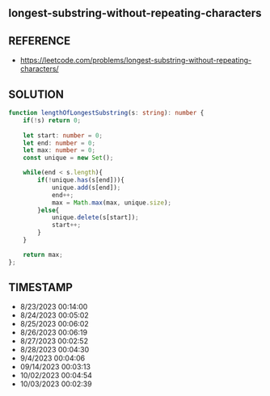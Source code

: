 ## longest-substring-without-repeating-characters

## REFERENCE

- https://leetcode.com/problems/longest-substring-without-repeating-characters/

## SOLUTION

``` typescript
function lengthOfLongestSubstring(s: string): number {
    if(!s) return 0;
    
    let start: number = 0;
    let end: number = 0;
    let max: number = 0;
    const unique = new Set();

    while(end < s.length){
        if(!unique.has(s[end])){
            unique.add(s[end]);
            end++;
            max = Math.max(max, unique.size);
        }else{
            unique.delete(s[start]);
            start++;
        }
    }

    return max;
};
```


## TIMESTAMP

- 8/23/2023 00:14:00 
- 8/24/2023 00:05:02 
- 8/25/2023 00:06:02 
- 8/26/2023 00:06:19
- 8/27/2023 00:02:52
- 8/28/2023 00:04:30
- 9/4/2023 00:04:06
- 09/14/2023 00:03:13
- 10/02/2023 00:04:54
- 10/03/2023 00:02:39










